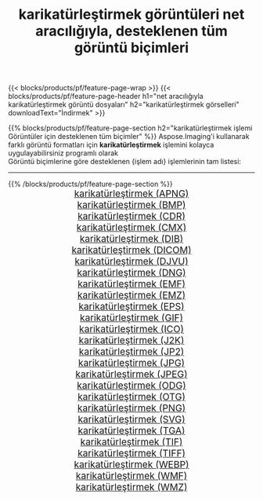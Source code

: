 ﻿---
title: karikatürleştirmek görüntüleri net aracılığıyla, desteklenen tüm görüntü biçimleri 
weight: 3920
url: /tr/net/cartoonify 
lang: tr
langdirlevel: 2
locales: zh-hans,ja,it,ru,de,es,fr,nl,id,lt,pl,pt,vi,tr,ko,zh-hant,ar,hi,th,sv,cs,uk,he
description: Aspose.Imaging'i kullanarak, net Aracılığıyla kolayca karikatürleştirmek görüntüleri oluşturabilirsiniz
---

{{< blocks/products/pf/feature-page-wrap >}}
{{< blocks/products/pf/feature-page-header h1="net aracılığıyla karikatürleştirmek görüntü dosyaları" h2="karikatürleştirmek görselleri" downloadText="İndirmek" >}}


{{% blocks/products/pf/feature-page-section  h2="karikatürleştirmek işlemi Görüntüler için desteklenen tüm biçimler" %}}
Aspose.Imaging'i kullanarak farklı görüntü formatları için **karikatürleştirmek** işlemini kolayca uygulayabilirsiniz programlı olarak
<br/>
Görüntü biçimlerine göre desteklenen {işlem adı} işlemlerinin tam listesi:
<hr/>
{{% /blocks/products/pf/feature-page-section %}}
<div class="container-fluid productfamilypage bg-gray">
    <div class="convertypes bg-gray agp-content section">
        <div class="container">
		<div class="row other-converters" style="gap: 10px;font-size: 19px;text-align:center;">
		    <div class='col-md-2 other-converter remove-lp remove-rp'><a href="/imaging/tr/net/cartoonify/apng" style="padding:15px;">karikatürleştirmek (APNG)</a></div><div class='col-md-2 other-converter remove-lp remove-rp'><a href="/imaging/tr/net/cartoonify/bmp" style="padding:15px;">karikatürleştirmek (BMP)</a></div><div class='col-md-2 other-converter remove-lp remove-rp'><a href="/imaging/tr/net/cartoonify/cdr" style="padding:15px;">karikatürleştirmek (CDR)</a></div><div class='col-md-2 other-converter remove-lp remove-rp'><a href="/imaging/tr/net/cartoonify/cmx" style="padding:15px;">karikatürleştirmek (CMX)</a></div><div class='col-md-2 other-converter remove-lp remove-rp'><a href="/imaging/tr/net/cartoonify/dib" style="padding:15px;">karikatürleştirmek (DIB)</a></div><div class='col-md-2 other-converter remove-lp remove-rp'><a href="/imaging/tr/net/cartoonify/dicom" style="padding:15px;">karikatürleştirmek (DICOM)</a></div><div class='col-md-2 other-converter remove-lp remove-rp'><a href="/imaging/tr/net/cartoonify/djvu" style="padding:15px;">karikatürleştirmek (DJVU)</a></div><div class='col-md-2 other-converter remove-lp remove-rp'><a href="/imaging/tr/net/cartoonify/dng" style="padding:15px;">karikatürleştirmek (DNG)</a></div><div class='col-md-2 other-converter remove-lp remove-rp'><a href="/imaging/tr/net/cartoonify/emf" style="padding:15px;">karikatürleştirmek (EMF)</a></div><div class='col-md-2 other-converter remove-lp remove-rp'><a href="/imaging/tr/net/cartoonify/emz" style="padding:15px;">karikatürleştirmek (EMZ)</a></div><div class='col-md-2 other-converter remove-lp remove-rp'><a href="/imaging/tr/net/cartoonify/eps" style="padding:15px;">karikatürleştirmek (EPS)</a></div><div class='col-md-2 other-converter remove-lp remove-rp'><a href="/imaging/tr/net/cartoonify/gif" style="padding:15px;">karikatürleştirmek (GIF)</a></div><div class='col-md-2 other-converter remove-lp remove-rp'><a href="/imaging/tr/net/cartoonify/ico" style="padding:15px;">karikatürleştirmek (ICO)</a></div><div class='col-md-2 other-converter remove-lp remove-rp'><a href="/imaging/tr/net/cartoonify/j2k" style="padding:15px;">karikatürleştirmek (J2K)</a></div><div class='col-md-2 other-converter remove-lp remove-rp'><a href="/imaging/tr/net/cartoonify/jp2" style="padding:15px;">karikatürleştirmek (JP2)</a></div><div class='col-md-2 other-converter remove-lp remove-rp'><a href="/imaging/tr/net/cartoonify/jpg" style="padding:15px;">karikatürleştirmek (JPG)</a></div><div class='col-md-2 other-converter remove-lp remove-rp'><a href="/imaging/tr/net/cartoonify/jpeg" style="padding:15px;">karikatürleştirmek (JPEG)</a></div><div class='col-md-2 other-converter remove-lp remove-rp'><a href="/imaging/tr/net/cartoonify/odg" style="padding:15px;">karikatürleştirmek (ODG)</a></div><div class='col-md-2 other-converter remove-lp remove-rp'><a href="/imaging/tr/net/cartoonify/otg" style="padding:15px;">karikatürleştirmek (OTG)</a></div><div class='col-md-2 other-converter remove-lp remove-rp'><a href="/imaging/tr/net/cartoonify/png" style="padding:15px;">karikatürleştirmek (PNG)</a></div><div class='col-md-2 other-converter remove-lp remove-rp'><a href="/imaging/tr/net/cartoonify/svg" style="padding:15px;">karikatürleştirmek (SVG)</a></div><div class='col-md-2 other-converter remove-lp remove-rp'><a href="/imaging/tr/net/cartoonify/tga" style="padding:15px;">karikatürleştirmek (TGA)</a></div><div class='col-md-2 other-converter remove-lp remove-rp'><a href="/imaging/tr/net/cartoonify/tif" style="padding:15px;">karikatürleştirmek (TIF)</a></div><div class='col-md-2 other-converter remove-lp remove-rp'><a href="/imaging/tr/net/cartoonify/tiff" style="padding:15px;">karikatürleştirmek (TIFF)</a></div><div class='col-md-2 other-converter remove-lp remove-rp'><a href="/imaging/tr/net/cartoonify/webp" style="padding:15px;">karikatürleştirmek (WEBP)</a></div><div class='col-md-2 other-converter remove-lp remove-rp'><a href="/imaging/tr/net/cartoonify/wmf" style="padding:15px;">karikatürleştirmek (WMF)</a></div><div class='col-md-2 other-converter remove-lp remove-rp'><a href="/imaging/tr/net/cartoonify/wmz" style="padding:15px;">karikatürleştirmek (WMZ)</a></div>
                </div>
        </div>
    </div>
</div>
<br/>
